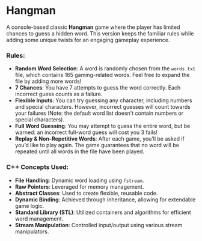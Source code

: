 # Hangman

A console-based classic **Hangman** game where the player has limited chances to guess a hidden word. This version keeps the familiar rules while adding some unique twists for an engaging gameplay experience.

### Rules:
- **Random Word Selection**: A word is randomly chosen from the `words.txt` file, which contains 165 gaming-related words. Feel free to expand the file by adding more words!
- **7 Chances**: You have 7 attempts to guess the word correctly. Each incorrect guess counts as a failure.
- **Flexible Inputs**: You can try guessing any character, including numbers and special characters. However, incorrect guesses will count towards your failures (Note: the default word list doesn't contain numbers or special characters).
- **Full Word Guessing**: You may attempt to guess the entire word, but be warned: an incorrect full-word guess will cost you 3 fails!
- **Replay & Non-Repetitive Words**: After each game, you’ll be asked if you’d like to play again. The game guarantees that no word will be repeated until all words in the file have been played.

### C++ Concepts Used:
- **File Handling**: Dynamic word loading using `fstream`.
- **Raw Pointers**: Leveraged for memory management.
- **Abstract Classes**: Used to create flexible, reusable code.
- **Dynamic Binding**: Achieved through inheritance, allowing for extendable game logic.
- **Standard Library (STL)**: Utilized containers and algorithms for efficient word management.
- **Stream Manipulation**: Controlled input/output using various stream manipulators.
